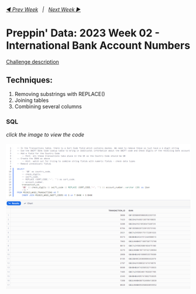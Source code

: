 <h6><a href="../Week 1/README.md">◀  Prev Week</a>&nbsp;&nbsp;&nbsp;|&nbsp;&nbsp;&nbsp;<a href="../Week 3/README.md">Next Week  ▶</a></h6>

# Preppin' Data: 2023 Week 02 - International Bank Account Numbers

[Challenge description](https://preppindata.blogspot.com/2023/01/2023-week-2-international-bank-account.html)

## Techniques:

1. Removing substrings with REPLACE()
2. Joining tables
3. Combining several columns

### SQL

<i>click the image to view the code</i><br>
<br>
<a href="PD 2023 wk 2 Snowflake.sql">
<img src="PD 2023 wk 2 SQL.png?raw=true" alt="SQL Code">
</a>
